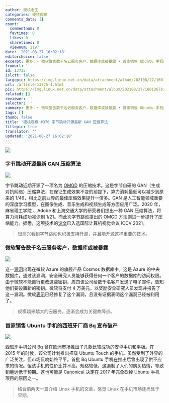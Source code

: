```yaml
---
author: 硬核老王
categories: 硬核观察
comments_data: []
count:
  commentnum: 0
  favtimes: 0
  likes: 0
  sharetimes: 0
  viewnum: 2197
date: '2021-08-27 16:02:18'
editorchoice: false
excerpt: 更多：• 微软警告数千名云服务客户，数据库或被暴露 • 首家销售 Ubuntu 手机的西班牙厂商 Bq 宣布破产
fromurl: ''
id: 13725
islctt: false
largepic: https://img.linux.net.cn/data/attachment/album/202108/27/160126lbinnhh4a9pczibi.jpg
url: /article-13725-1.html
pic: https://img.linux.net.cn/data/attachment/album/202108/27/160126lbinnhh4a9pczibi.jpg.thumb.jpg
related: []
reviewer: ''
selector: ''
summary: 更多：• 微软警告数千名云服务客户，数据库或被暴露 • 首家销售 Ubuntu 手机的西班牙厂商 Bq 宣布破产
tags: []
thumb: false
title: '硬核观察 #376 字节跳动开源最新 GAN 压缩算法'
titlepic: true
translator: ''
updated: '2021-08-27 16:02:18'
---
```


![](https://img.linux.net.cn/data/attachment/album/202108/27/160126lbinnhh4a9pczibi.jpg)


### 字节跳动开源最新 GAN 压缩算法


![](https://img.linux.net.cn/data/attachment/album/202108/27/160138faxqznmmbwlavplt.png)


字节跳动近期开源了一项名为 [OMGD](https://github.com/bytedance/OMGD) 的压缩技术。这是字节自研的 GAN（生成对抗网络）压缩算法，在保证生成效果不变的前提下，算力消耗最低可以减少到原来的 1/46，相比之前业界的最佳压缩效果提升一倍多。GAN 是人工智能领域重要的深度学习模型，在图像生成、音乐生成和视频生成等方面应用广泛。2020 年，麻省理工学院 、Adobe 和上海交通大学的研究者们提出一种 GAN 压缩算法，将算力消耗成功减少到 1/21。而此次字节跳动提出的 OMGD 方法则进一步提升了压缩能力。据悉，这项技术的[论文](https://paperswithcode.com/paper/online-multi-granularity-distillation-for-gan)已入选国际计算机视觉会议 ICCV 2021。



> 
> 很高兴看到字节跳动也积极支持开源，并且能开源这样重要的技术。
> 
> 
> 


### 微软警告数千名云服务客户，数据库或被暴露


![](https://img.linux.net.cn/data/attachment/album/202108/27/160159g2up8leqoee28xer.jpg)


这一[漏洞](https://chaosdb.wiz.io/)出现在微软 Azure 的旗舰产品 Cosmos 数据库中。这是 Azure 的中央数据库，通过该漏洞，安全研究人员能够获得任何一个客户的数据库的访问权限。由于微软不能自行更改这些密钥，周四该公司给数千名客户发送了电子邮件，告知他们要设置新的密钥。微软将支付 4 万美元，以奖励安全研究人员发现并报告了这一漏洞。微软[表示](https://www.theregister.com/2021/08/27/chaos_db_azure_cosmos_flaw/)已经修复了这个漏洞，且没有证据表明这个漏洞已经被利用了。



> 
> 规模越来越大的云服务，逐渐会成为关键故障点。
> 
> 
> 


### 首家销售 Ubuntu 手机的西班牙厂商 Bq 宣布破产


![](https://img.linux.net.cn/data/attachment/album/202108/27/160213xtfd1pvei1kzpp8f.jpg)


西班牙手机公司 Bq 曾在欧洲市场推出了几款比较成功的安卓手机和平板。在 2015 年的时候，该公司计划推出搭载 Ubuntu Touch 的手机。虽然受到了外界的广泛关注，但市场反响始终平平。首批 Bq Ubuntu 手机在推出后曾出现了供不应求的情况。但该手机的性价比并不高，规格较低，这遏制了人们的购买热情，导致销量远低于预期。这也可能是 Canonical 决定在 2017 年完全砍掉 Ubuntu 手机项目的原因之一。



> 
> 结合前两天一篇介绍 Linux 手机的文章，感觉 Linux 在手机市场还尚处于早期。
> 
> 
>